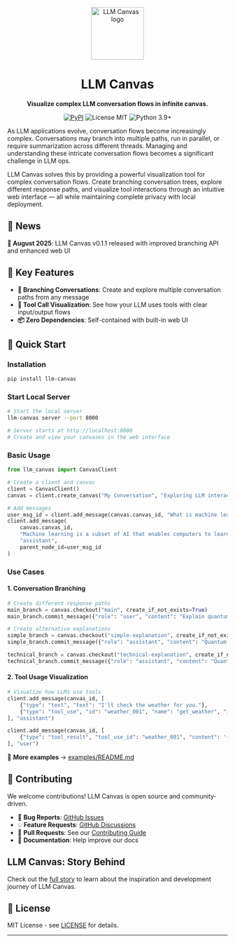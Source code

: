 <p align="center">
    <img src="web_ui/public/assets/logo-icon-badge.svg" width="120" height="120" alt="LLM Canvas logo" />
  
</p>

<h1 align="center">LLM Canvas</h1>

<p align="center"><strong>Visualize complex LLM conversation flows in infinite canvas.</strong></p>

<p align="center">
    <a href="https://pypi.org/project/llm-canvas/"><img src="https://img.shields.io/pypi/v/llm-canvas" alt="PyPI" /></a>
    <img src="https://img.shields.io/badge/License-MIT-green" alt="License MIT" />
    <img src="https://img.shields.io/badge/Python-3.9%2B-blue" alt="Python 3.9+" />
</p>

As LLM applications evolve, conversation flows become increasingly complex. Conversations may branch into multiple paths, run in parallel, or require summarization across different threads. Managing and understanding these intricate conversation flows becomes a significant challenge in LLM ops.

LLM Canvas solves this by providing a powerful visualization tool for complex conversation flows. Create branching conversation trees, explore different response paths, and visualize tool interactions through an intuitive web interface — all while maintaining complete privacy with local deployment.

## 📰 News

**🎉 August 2025**: LLM Canvas v0.1.1 released with improved branching API and enhanced web UI

## 🌟 Key Features

- **🌳 Branching Conversations**: Create and explore multiple conversation paths from any message
- **🔧 Tool Call Visualization**: See how your LLM uses tools with clear input/output flows
- **📦 Zero Dependencies**: Self-contained with built-in web UI

## 🚀 Quick Start

### Installation

```bash
pip install llm-canvas
```

### Start Local Server

```bash
# Start the local server
llm-canvas server --port 8000

# Server starts at http://localhost:8000
# Create and view your canvases in the web interface
```

### Basic Usage

```python
from llm_canvas import CanvasClient

# Create a client and canvas
client = CanvasClient()
canvas = client.create_canvas("My Conversation", "Exploring LLM interactions")

# Add messages
user_msg_id = client.add_message(canvas.canvas_id, "What is machine learning?", "user")
client.add_message(
    canvas.canvas_id,
    "Machine learning is a subset of AI that enables computers to learn from data...",
    "assistant",
    parent_node_id=user_msg_id
)
```

### Use Cases

#### 1. **Conversation Branching**

```python
# Create different response paths
main_branch = canvas.checkout("main", create_if_not_exists=True)
main_branch.commit_message({"role": "user", "content": "Explain quantum computing"})

# Create alternative explanations
simple_branch = canvas.checkout("simple-explanation", create_if_not_exists=True)
simple_branch.commit_message({"role": "assistant", "content": "Quantum computing uses quantum mechanics..."})

technical_branch = canvas.checkout("technical-explanation", create_if_not_exists=True)
technical_branch.commit_message({"role": "assistant", "content": "Quantum computing leverages superposition and entanglement..."})
```

#### 2. **Tool Usage Visualization**

```python
# Visualize how LLMs use tools
client.add_message(canvas_id, [
    {"type": "text", "text": "I'll check the weather for you."},
    {"type": "tool_use", "id": "weather_001", "name": "get_weather", "input": {"location": "San Francisco"}}
], "assistant")

client.add_message(canvas_id, [
    {"type": "tool_result", "tool_use_id": "weather_001", "content": '{"temperature": 72, "condition": "sunny"}'}
], "user")
```

📝 **More examples** → [examples/README.md](examples/README.md)

## 🤝 Contributing

We welcome contributions! LLM Canvas is open source and community-driven.

- 🐛 **Bug Reports**: [GitHub Issues](https://github.com/LittleLittleCloud/llm_canvas/issues)
- 💡 **Feature Requests**: [GitHub Discussions](https://github.com/LittleLittleCloud/llm_canvas/discussions)
- 🔀 **Pull Requests**: See our [Contributing Guide](CONTRIBUTING.md)
- 📖 **Documentation**: Help improve our docs

## LLM Canvas: Story Behind

Check out the [full story](https://dev.to/littlelittlecloud/llm-canvas-the-story-behind-11i6) to learn about the inspiration and development journey of LLM Canvas.

## 📄 License

MIT License - see [LICENSE](LICENSE) for details.

---
